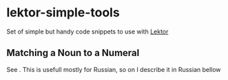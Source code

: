 # lektor-simple-tools
Set of simple but handy code snippets to use with [Lektor](https://www.getlektor.com/)

## Matching a Noun to a Numeral
See . This is usefull mostly for Russian, so on I describe it in Russian bellow
